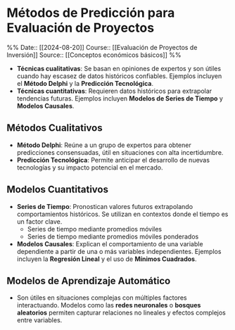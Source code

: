 # Métodos de Predicción para Evaluación de Proyectos

%%
Date:: [[2024-08-20]]
Course:: [[Evaluación de Proyectos de Inversión]]
Source:: [[Conceptos económicos básicos]]
%%

   - **Técnicas cualitativas**: Se basan en opiniones de expertos y son útiles cuando hay escasez de datos históricos confiables. Ejemplos incluyen el **Método Delphi** y la **Predicción Tecnológica**.
   - **Técnicas cuantitativas**: Requieren datos históricos para extrapolar tendencias futuras. Ejemplos incluyen **Modelos de Series de Tiempo** y **Modelos Causales**.

## Métodos Cualitativos
   - **Método Delphi**: Reúne a un grupo de expertos para obtener predicciones consensuadas, útil en situaciones con alta incertidumbre.
   - **Predicción Tecnológica**: Permite anticipar el desarrollo de nuevas tecnologías y su impacto potencial en el mercado.

## Modelos Cuantitativos
   - **Series de Tiempo**: Pronostican valores futuros extrapolando comportamientos históricos. Se utilizan en contextos donde el tiempo es un factor clave.
	   - Series de tiempo mediante promedios móviles
	   - Series de tiempo mediante promedios móviles ponderados
   - **Modelos Causales**: Explican el comportamiento de una variable dependiente a partir de una o más variables independientes. Ejemplos incluyen la **Regresión Lineal** y el uso de **Mínimos Cuadrados**.

## Modelos de Aprendizaje Automático
   - Son útiles en situaciones complejas con múltiples factores interactuando. Modelos como las **redes neuronales** o **bosques aleatorios** permiten capturar relaciones no lineales y efectos complejos entre variables.